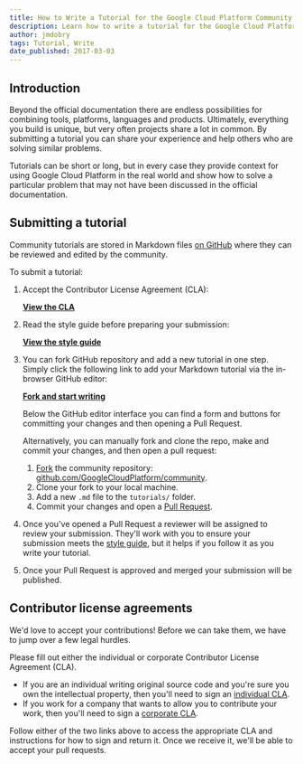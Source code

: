 ```yaml
---
title: How to Write a Tutorial for the Google Cloud Platform Community
description: Learn how to write a tutorial for the Google Cloud Platform community.
author: jmdobry
tags: Tutorial, Write
date_published: 2017-03-03
---
```


## Introduction

Beyond the official documentation there are endless possibilities for combining
tools, platforms, languages and products. Ultimately, everything you build is
unique, but very often projects share a lot in common. By submitting a tutorial
you can share your experience and help others who are solving similar problems.

Tutorials can be short or long, but in every case they provide context for
using Google Cloud Platform in the real world and show how to solve a particular
problem that may not have been discussed in the official documentation.

## Submitting a tutorial

Community tutorials are stored in Markdown files [on GitHub][repo] where they
can be reviewed and edited by the community.

To submit a tutorial:

1.  Accept the Contributor License Agreement (CLA):

    [**View the CLA**](#contributor-license-agreements)

1.  Read the style guide before preparing your submission:

    [**View the style guide**][styleguide]

1.  You can fork GitHub repository and add a new tutorial in one step. Simply
    click the following link to add your Markdown tutorial via the in-browser
    GitHub editor:

    [**Fork and start writing**][fork_quick]

    Below the GitHub editor interface you can find a form and buttons for
    committing your changes and then opening a Pull Request.

    Alternatively, you can manually fork and clone the repo, make and commit
    your changes, and then open a pull request:

    1.  [Fork][fork_btn] the community repository: [github.com/GoogleCloudPlatform/community][repo].
    1.  Clone your fork to your local machine.
    1.  Add a new `.md` file to the `tutorials/` folder.
    1.  Commit your changes and open a [Pull Request][pr].

1.  Once you've opened a Pull Request a reviewer will be assigned to review your
    submission. They'll work with you to ensure your submission meets the
    [style guide][styleguide], but it helps if you follow it as you write your
    tutorial.

1.  Once your Pull Request is approved and merged your submission will be
    published.

## Contributor license agreements

We'd love to accept your contributions! Before we can take them, we have to jump
over a few legal hurdles.

Please fill out either the individual or corporate Contributor License Agreement
(CLA).

  * If you are an individual writing original source code and you're sure you
    own the intellectual property, then you'll need to sign an [individual CLA][in_cla].
  * If you work for a company that wants to allow you to contribute your work,
    then you'll need to sign a [corporate CLA][corp_cla].

Follow either of the two links above to access the appropriate CLA and
instructions for how to sign and return it. Once we receive it, we'll be able to
accept your pull requests.

[repo]: https://github.com/GoogleCloudPlatform/community
[styleguide]: styleguide
[fork_quick]: https://github.com/GoogleCloudPlatform/community/new/master/tutorials
[fork_btn]: https://github.com/GoogleCloudPlatform/community
[pr]: https://help.github.com/articles/using-pull-requests/
[in_cla]: https://developers.google.com/open-source/cla/individual
[corp_cla]: https://developers.google.com/open-source/cla/corporate
